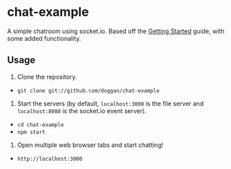 # chat-example

A simple chatroom using socket.io. Based off the [Getting Started](http://socket.io/get-started/chat/) guide, with some added functionality.

## Usage
1. Clone the repository.
 * `git clone git://github.com/doggan/chat-example`
1. Start the servers (by default, `localhost:3000` is the file server and `localhost:8080` is the socket.io event server).
 * `cd chat-example`
 * `npm start`
1. Open multiple web browser tabs and start chatting!
 * `http://localhost:3000`
